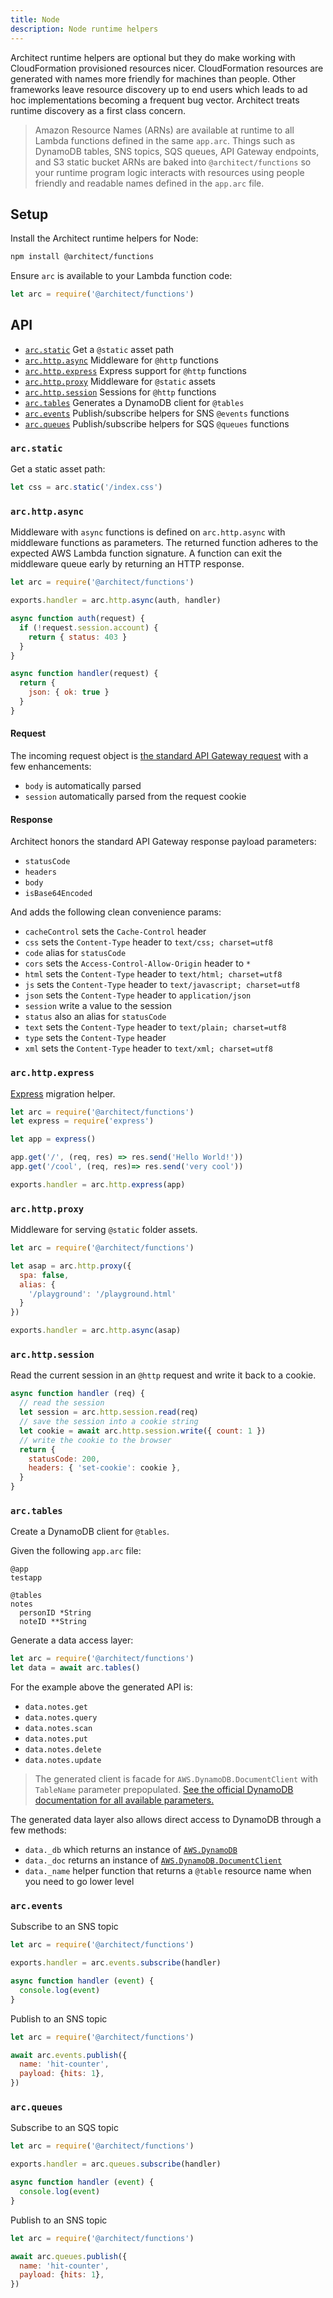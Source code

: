 ```yaml
---
title: Node
description: Node runtime helpers
---
```


Architect runtime helpers are optional but they do make working with CloudFormation provisioned resources nicer. CloudFormation resources are generated with names more friendly for machines than people. Other frameworks leave resource discovery up to end users which leads to ad hoc implementations becoming a frequent bug vector. Architect treats runtime discovery as a first class concern. 

> Amazon Resource Names (ARNs) are available at runtime to all Lambda functions defined in the same `app.arc`. Things such as DynamoDB tables, SNS topics, SQS queues, API Gateway endpoints, and S3 static bucket ARNs are baked into `@architect/functions` so your runtime program logic interacts with resources using people friendly and readable names defined in the `app.arc` file.

## Setup 

Install the Architect runtime helpers for Node:

```bash 
npm install @architect/functions
```

Ensure `arc` is available to your Lambda function code:

```javascript
let arc = require('@architect/functions')
```

## API

- [`arc.static`](#arc.static) Get a `@static` asset path 
- [`arc.http.async`](#arc.http.async) Middleware for `@http` functions
- [`arc.http.express`](#arc.http.express) Express support for `@http` functions
- [`arc.http.proxy`](#arc.http.proxy) Middleware for `@static` assets
- [`arc.http.session`](#arc.http.session) Sessions for `@http` functions
- [`arc.tables`](#arc.tables) Generates a DynamoDB client for `@tables`
- [`arc.events`](#arc.events) Publish/subscribe helpers for SNS `@events` functions
- [`arc.queues`](#arc.queues) Publish/subscribe helpers for SQS `@queues` functions

### `arc.static`

Get a static asset path:

```javascript
let css = arc.static('/index.css')
```

### `arc.http.async`

Middleware with `async` functions is defined on `arc.http.async` with middleware functions as parameters. The returned function adheres to the expected AWS Lambda function signature. A function can exit the middleware queue early by returning an HTTP response.

```javascript
let arc = require('@architect/functions')

exports.handler = arc.http.async(auth, handler)

async function auth(request) {
  if (!request.session.account) {
    return { status: 403 }
  }
}

async function handler(request) {
  return {
    json: { ok: true }
  }
}
```

#### Request

The incoming request object is [the standard API Gateway request](https://docs.aws.amazon.com/apigateway/latest/developerguide/http-api-develop-integrations-lambda.html) with a few enhancements:

- `body` is automatically parsed
- `session` automatically parsed from the request cookie

#### Response

Architect honors the standard API Gateway response payload parameters:

- `statusCode`
- `headers`
- `body`
- `isBase64Encoded`

And adds the following clean convenience params:

- `cacheControl` sets the `Cache-Control` header
- `css` sets the `Content-Type` header to `text/css; charset=utf8`
- `code` alias for `statusCode`
- `cors` sets the `Access-Control-Allow-Origin` header to `*`
- `html` sets the `Content-Type` header to `text/html; charset=utf8`
- `js` sets the `Content-Type` header to `text/javascript; charset=utf8`
- `json` sets the `Content-Type` header to `application/json`
- `session` write a value to the session
- `status` also an alias for `statusCode`
- `text` sets the `Content-Type` header to `text/plain; charset=utf8`
- `type` sets the `Content-Type` header
- `xml` sets the `Content-Type` header to `text/xml; charset=utf8`

### `arc.http.express`

[Express](https://expressjs.com) migration helper.

```javascript
let arc = require('@architect/functions')
let express = require('express')

let app = express()

app.get('/', (req, res) => res.send('Hello World!'))
app.get('/cool', (req, res)=> res.send('very cool'))

exports.handler = arc.http.express(app)
```

### `arc.http.proxy`

Middleware for serving `@static` folder assets.

```javascript
let arc = require('@architect/functions')

let asap = arc.http.proxy({
  spa: false,
  alias: {
    '/playground': '/playground.html'
  }
})

exports.handler = arc.http.async(asap)
```

### `arc.http.session`

Read the current session in an `@http` request and write it back to a cookie.

```javascript
async function handler (req) {
  // read the session
  let session = arc.http.session.read(req)
  // save the session into a cookie string
  let cookie = await arc.http.session.write({ count: 1 })
  // write the cookie to the browser
  return { 
    statusCode: 200,
    headers: { 'set-cookie': cookie },
  }
}
```

### `arc.tables`

Create a DynamoDB client for `@tables`.

Given the following `app.arc` file:

```arc
@app
testapp

@tables
notes
  personID *String
  noteID **String
```

Generate a data access layer:

```javascript
let arc = require('@architect/functions')
let data = await arc.tables()
```

For the example above the generated API is:

- `data.notes.get`
- `data.notes.query`
- `data.notes.scan`
- `data.notes.put`
- `data.notes.delete`
- `data.notes.update`

> The generated client is facade for <code>AWS.DynamoDB.DocumentClient</code> with `TableName` parameter prepopulated. <a href="https://docs.aws.amazon.com/AWSJavaScriptSDK/latest/AWS/DynamoDB/DocumentClient.html" target=blank>See the official DynamoDB documentation for all available parameters.</a>

The generated data layer also allows direct access to DynamoDB through a few methods:

- `data._db` which returns an instance of [`AWS.DynamoDB`](https://docs.aws.amazon.com/AWSJavaScriptSDK/latest/AWS/DynamoDB.html)
- `data._doc` returns an instance of [`AWS.DynamoDB.DocumentClient`](https://docs.aws.amazon.com/AWSJavaScriptSDK/latest/AWS/DynamoDB/DocumentClient.html)
- `data._name` helper function that returns a `@table` resource name when you need to go lower level

### `arc.events`

Subscribe to an SNS topic

```javascript
let arc = require('@architect/functions')

exports.handler = arc.events.subscribe(handler)

async function handler (event) {
  console.log(event)
}
```

Publish to an SNS topic

```javascript
let arc = require('@architect/functions')

await arc.events.publish({
  name: 'hit-counter',
  payload: {hits: 1},
})
```

### `arc.queues`

Subscribe to an SQS topic

```javascript
let arc = require('@architect/functions')

exports.handler = arc.queues.subscribe(handler)

async function handler (event) {
  console.log(event)
}
```

Publish to an SNS topic

```javascript
let arc = require('@architect/functions')

await arc.queues.publish({
  name: 'hit-counter',
  payload: {hits: 1},
})
```
